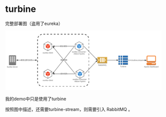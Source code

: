 # turbine

完整部署图（盗用了eureka）

![](md/turbine01.jpg)

我的demo中只是使用了turbine

按照图中描述，还需要turbine-stream，则需要引入 RabbitMQ 。